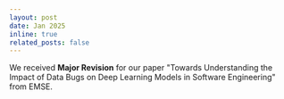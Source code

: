 ```yaml
---
layout: post
date: Jan 2025
inline: true
related_posts: false
---
```


We received <b>Major Revision</b> for our paper "Towards Understanding the Impact of Data Bugs on Deep Learning Models in Software Engineering" from EMSE.